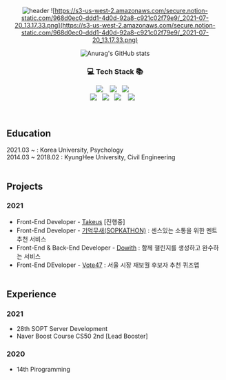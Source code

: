 <div align=center>

![header](https://capsule-render.vercel.app/api?type=wave&color=73ACFF&height=300&section=header&text=Dive%20Into%20Insong&fontSize=65)
![https://s3-us-west-2.amazonaws.com/secure.notion-static.com/968d0ec0-ddd1-4d0d-92a8-c921c02f79e9/_2021-07-20_13.17.33.png](https://s3-us-west-2.amazonaws.com/secure.notion-static.com/968d0ec0-ddd1-4d0d-92a8-c921c02f79e9/_2021-07-20_13.17.33.png)
<br>

![Anurag's GitHub stats](https://github-readme-stats.vercel.app/api?username=ingong&count_private=true&show_icons=true&theme=buefy)

### 💻 Tech Stack 📚
<img src="https://img.shields.io/badge/React-61DAFB?style=flat-square&logo=React&logoColor=white"/></a> &nbsp;&nbsp;
<img src="https://img.shields.io/badge/Javascript-F7DF1E?style=for-the-badge&logo=Javascript&logoColor=white"/></a>&nbsp;&nbsp;
<img src="https://img.shields.io/badge/Redux-764ABC?style=flat-square&logo=Redux&logoColor=white"/></a> &nbsp;&nbsp;
<br/>
<img src="https://img.shields.io/badge/Git-F05032?style=for-the-badge&logo=Git&logoColor=white"/></a>&nbsp;&nbsp;
<img src="https://img.shields.io/badge/AWS-232F3E?style=for-the-badge&logo=Amazon-AWS&nbspAws&logoColor=white"/></a>&nbsp;&nbsp;
<img src="https://img.shields.io/badge/HTML5-E34F26?style=flat-square&logo=HTML5&logoColor=white"/></a> &nbsp;&nbsp;
<img src="https://img.shields.io/badge/CSS3-1572B6?style=flat-square&logo=CSS3&logoColor=white"/></a> &nbsp;&nbsp;


</div>

<br>


## Education
2021.03 ~ : Korea University, Psychology<br/>
2014.03 ~ 2018.02 : KyungHee University, Civil Engineering<br/><br/>


## Projects
### 2021
- Front-End Developer - [Takeus](https://github.com/TAKE-US/TAKEUS-FRONT) [진행중] 
- Front-End Developer - [기억무새(SOPKATHON)](https://github.com/memoryparrot/nojam-client) : 센스있는 소통을 위한 멘트 추천 서비스
- Front-End & Back-End Developer - [Dowith](https://github.com/DOWITH-Developer/DOWITH) : 함께 챌린지를 생성하고 완수하는 서비스
- Front-End DEveloper - [Vote47](https://github.com/vote47-Developer/vote47) : 서울 시장 재보궐 후보자 추천 퀴즈앱<br/><br/>


## Experience
### 2021
- 28th SOPT Server Development
- Naver Boost Course CS50 2nd [Lead Booster]

### 2020
- 14th Pirogramming

<br>

